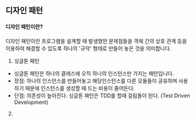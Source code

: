 ## 디자인 패턴
#### 디자인 패턴이란?
디자인 패턴이란 프로그램을 설계할 때 발생했떤 문제점들을 객체 간의 상호 관계 등을 이용하여 해결할 수 있도록 하나의 '규약' 형태로 만들어 놓은 것을 의미합니다.
1. 싱글톤 패턴
- 싱글톤 패턴은 하나의 클래스에 오직 하나의 인스턴스만 가지는 패턴입니다. 
- 장점: 하나의 인스턴스를 만들어놓고 해당인스턴스를 다른 모듈들이 공유하며 사용하기 때문에 인스턴스를 생성할 때 드는 비용이 줄어든다.
- 단점: 의존성이 높아진다. 싱글톤 패턴은 TDD를 할때 걸림돌이 된다. (Test Driven Development)
2. 
